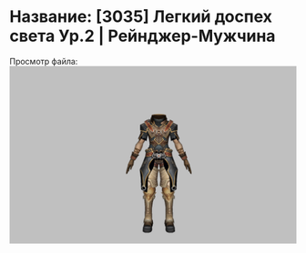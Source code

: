 # Название: [3035] Легкий доспех света Ур.2 | Рейнджер-Мужчина

Просмотр файла:
![p020002.png](p020002.png)